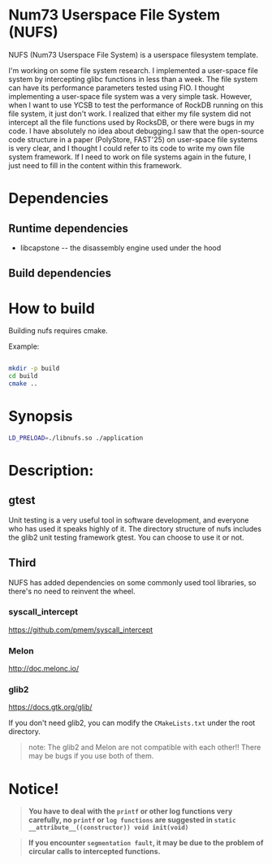 # Num73 Userspace File System (NUFS) #


NUFS (Num73 Userspace File System) is a userspace filesystem template. 

I'm working on some file system research. I implemented a user-space file system by intercepting glibc functions in less than a week. The file system can have its performance parameters tested using FIO. I thought implementing a user-space file system was a very simple task. However, when I want to use YCSB to test the performance of RockDB running on this file system, it just don't work. I realized that either my file system did not intercept all the file functions used by RocksDB, or there were bugs in my code. I have absolutely no idea about debugging.I saw that the open-source code structure in a paper (PolyStore, FAST'25) on user-space file systems is very clear, and I thought I could refer to its code to write my own file system framework. If I need to work on file systems again in the future, I just need to fill in the content within this framework. 


# Dependencies #

## Runtime dependencies ##

 * libcapstone -- the disassembly engine used under the hood

## Build dependencies ##

# How to build #

Building nufs requires cmake.

Example:

```sh

mkdir -p build
cd build
cmake ..

```


# Synopsis #

```sh
LD_PRELOAD=./libnufs.so ./application
```


# Description: #



## gtest #

Unit testing is a very useful tool in software development, and everyone who has used it speaks highly of it. The directory structure of nufs includes the glib2 unit testing framework gtest. You can choose to use it or not.

## Third ## 

NUFS has added dependencies on some commonly used tool libraries, so there's no need to reinvent the wheel. 

### syscall_intercept ###

https://github.com/pmem/syscall_intercept

### Melon ### 

http://doc.melonc.io/

### glib2 ###

https://docs.gtk.org/glib/

If you don't need glib2, you can modify the `CMakeLists.txt` under the root directory.

> note: The glib2 and Melon are not compatible with each other!! There may be bugs if you use both of them.


# Notice! #

> **You have to deal with the `printf` or other log functions very carefully, no `printf` or `log functions` are suggested in `static __attribute__((constructor)) void init(void)`**


> **If you encounter `segmentation fault`, it may be due to the problem of circular calls to intercepted functions.**